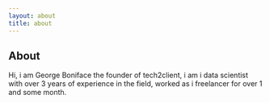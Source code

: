 ```yaml
---
layout: about
title: about
---
```


## About

Hi, i am George Boniface the founder of tech2client, i am i data scientist with over 3 years of experience in the field, worked as i freelancer for over 1 and some month.
